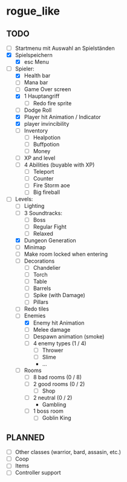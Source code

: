 # rogue_like

## TODO

- [ ] Startmenu mit Auswahl an Spielständen
- [x] Spielspeichern
	- [x] esc Menu
- [ ] Spieler:
	- [x] Health  bar
	- [ ] Mana bar
	- [ ] Game Over screen
	- [x] 1 Hauptangriff
		- [ ] Redo fire sprite
	- [ ] Dodge Roll
	- [x] Player hit Animation / Indicator
	- [x] player invincibility
	- [ ] Inventory
		- [ ] Healpotion
		- [ ] Buffpotion
		- [ ] Money
	- [ ] XP and level
	- [ ] 4 Abilities (buyable with XP)
		- [ ] Teleport
		- [ ] Counter
		- [ ] Fire Storm aoe
		- [ ] Big fireball
- [ ] Levels:
	- [ ] Lighting
	- [ ] 3 Soundtracks:
		- [ ] Boss
		- [ ] Regular Fight
		- [ ] Relaxed
	- [x] Dungeon Generation
	- [ ] Minimap
	- [ ] Make room locked when entering
	- [ ] Decorations
		- [ ] Chandelier
		- [ ] Torch
		- [ ] Table
		- [ ] Barrels
		- [ ] Spike (with Damage)
		- [ ] Pillars
	- [ ] Redo tiles
	- [ ] Enemies
		- [x] Enemy hit Animation
		- [ ] Melee damage
		- [ ] Despawn animation (smoke)
		- [ ] 4 enemy types (1 / 4)
			- [ ] Thrower
			- [ ] Slime
			- ...
	- [ ] Rooms
		- [ ] 8 bad rooms (0 / 8)
		- [ ] 2 good rooms (0 / 2)
			- [ ] Shop
		- [ ] 2 neutral (0 / 2)
			- Gambling
		- [ ] 1 boss room
			- [ ] Goblin King

## PLANNED

- [ ] Other classes (warrior, bard, assasin, etc.)
- [ ] Coop
- [ ] Items
- [ ] Controller support
